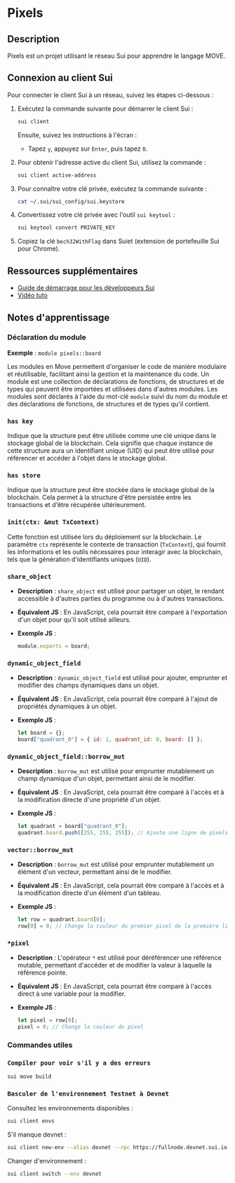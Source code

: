# Pixels

## Description

Pixels est un projet utilisant le réseau Sui pour apprendre le langage MOVE.

## Connexion au client Sui

Pour connecter le client Sui à un réseau, suivez les étapes ci-dessous :

1. Exécutez la commande suivante pour démarrer le client Sui :

   ```sh
   sui client
   ```

   Ensuite, suivez les instructions à l'écran :

   - Tapez `y`, appuyez sur `Enter`, puis tapez `0`.

2. Pour obtenir l'adresse active du client Sui, utilisez la commande :

   ```sh
   sui client active-address
   ```

3. Pour connaître votre clé privée, exécutez la commande suivante :

   ```sh
   cat ~/.sui/sui_config/sui.keystore
   ```

4. Convertissez votre clé privée avec l'outil `sui keytool` :

   ```sh
   sui keytool convert PRIVATE_KEY
   ```

5. Copiez la clé `bech32WithFlag` dans Suiet (extension de portefeuille Sui pour Chrome).

## Ressources supplémentaires

- [Guide de démarrage pour les développeurs Sui](https://docs.sui.io/guides/developer/getting-started/connect)
- [Vidéo tuto](https://www.youtube.com/watch?v=VfjrcD6jlh4&list=PLvrJ-5wsCykchZnZBIxj1NB_gwZqkfpLz&index=8)

## Notes d'apprentissage

### Déclaration du module

**Exemple** : `module pixels::board`

Les modules en Move permettent d'organiser le code de manière modulaire et réutilisable, facilitant ainsi la gestion et la maintenance du code. Un module est une collection de déclarations de fonctions, de structures et de types qui peuvent être importées et utilisées dans d'autres modules. Les modules sont déclarés à l'aide du mot-clé `module` suivi du nom du module et des déclarations de fonctions, de structures et de types qu'il contient.

### `has key`

Indique que la structure peut être utilisée comme une clé unique dans le stockage global de la blockchain. Cela signifie que chaque instance de cette structure aura un identifiant unique (UID) qui peut être utilisé pour référencer et accéder à l'objet dans le stockage global.

### `has store`

Indique que la structure peut être stockée dans le stockage global de la blockchain. Cela permet à la structure d'être persistée entre les transactions et d'être récupérée ultérieurement.

### `init(ctx: &mut TxContext)`

Cette fonction est utilisée lors du déploiement sur la blockchain. Le paramètre `ctx` représente le contexte de transaction (`TxContext`), qui fournit les informations et les outils nécessaires pour interagir avec la blockchain, tels que la génération d'identifiants uniques (`UID`).

### `share_object`

- **Description** : `share_object` est utilisé pour partager un objet, le rendant accessible à d'autres parties du programme ou à d'autres transactions.
- **Équivalent JS** : En JavaScript, cela pourrait être comparé à l'exportation d'un objet pour qu'il soit utilisé ailleurs.
- **Exemple JS** :

  ```javascript
  module.exports = board;
  ```

### `dynamic_object_field`

- **Description** : `dynamic_object_field` est utilisé pour ajouter, emprunter et modifier des champs dynamiques dans un objet.
- **Équivalent JS** : En JavaScript, cela pourrait être comparé à l'ajout de propriétés dynamiques à un objet.
- **Exemple JS** :

  ```javascript
  let board = {};
  board["quadrant_0"] = { id: 1, quadrant_id: 0, board: [] };
  ```

### `dynamic_object_field::borrow_mut`

- **Description** : `borrow_mut` est utilisé pour emprunter mutablement un champ dynamique d'un objet, permettant ainsi de le modifier.
- **Équivalent JS** : En JavaScript, cela pourrait être comparé à l'accès et à la modification directe d'une propriété d'un objet.
- **Exemple JS** :

  ```javascript
  let quadrant = board["quadrant_0"];
  quadrant.board.push([255, 255, 255]); // Ajoute une ligne de pixels blancs
  ```

### `vector::borrow_mut`

- **Description** : `borrow_mut` est utilisé pour emprunter mutablement un élément d'un vecteur, permettant ainsi de le modifier.
- **Équivalent JS** : En JavaScript, cela pourrait être comparé à l'accès et à la modification directe d'un élément d'un tableau.
- **Exemple JS** :

  ```javascript
  let row = quadrant.board[0];
  row[0] = 0; // Change la couleur du premier pixel de la première ligne
  ```

### `*pixel`

- **Description** : L'opérateur `*` est utilisé pour déréférencer une référence mutable, permettant d'accéder et de modifier la valeur à laquelle la référence pointe.
- **Équivalent JS** : En JavaScript, cela pourrait être comparé à l'accès direct à une variable pour la modifier.
- **Exemple JS** :

  ```javascript
  let pixel = row[0];
  pixel = 0; // Change la couleur du pixel
  ```

### Commandes utiles

### `Compiler pour voir s'il y a des erreurs`

```sh
sui move build
```

### `Basculer de l'environnement Testnet à Devnet`

Consultez les environnements disponibles :

```sh
sui client envs
```

S'il manque devnet :

```sh
sui client new-env --alias devnet --rpc https://fullnode.devnet.sui.io:443
```

Changer d'environnement :

```sh
sui client switch --env devnet
```
